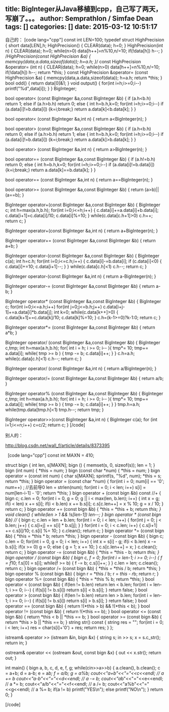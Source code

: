 title: BigInteger从Java移植到cpp，自己写了两天，写崩了。。。
author: Semprathlon / Simfae Dean
tags: []
categories: []
date: 2015-03-12 10:51:17
---
自己的：
[code lang="cpp"]
const int LEN=100;
typedef struct HighPrecision
{
    short data[LEN],h;
    HighPrecision()
    {
        CLEAR(data);
        h=0;
    }
    HighPrecision(int n)
    {
        CLEAR(data);
        h=0;
        while(n&gt;0) data[h++]=n%10,n/=10;
        if(!data[h]) h--;
    }
    /*HighPrecision(const HighPrecision &amp;a)
    {
        memcpy(data,a.data,sizeof(data));
        h=a.h;
    }*/
    const HighPrecision &amp;operator= (int n)
    {
        CLEAR(data);
        h=0;
        while(n&gt;0) data[h++]=n%10,n/=10;
        if(!data[h]) h--;
        return *this;
    }
    const HighPrecision &amp;operator= (const HighPrecision &amp;a)
    {
        memcpy(data,a.data,sizeof(data));
        h=a.h;
        return *this;
    }
    bool odd()
    {
        return data[0]&amp;1;
    }
    void output()
    {
        for(int i=h;i&gt;=0;i--) printf(&quot;%d&quot;,data[i]);
    }
} BigInteger;

bool operator&lt; (const BigInteger &amp;a,const BigInteger &amp;b)
{
    if (a.h&lt;b.h) return 1;
    else if (a.h&gt;b.h) return 0;
    else
    {
        int h=b.h,k=0;
        for(int i=h;i&gt;=0;i--)
            if (a.data[i]!=b.data[i]) {k=i;break;}
        return a.data[k]&lt;b.data[k];
    }
}

bool operator&lt; (const BigInteger &amp;a,int n)
{
    return a&lt;BigInteger(n);
}

bool operator&gt; (const BigInteger &amp;a,const BigInteger &amp;b)
{
    if (a.h&lt;b.h) return 0;
    else if (a.h&gt;b.h) return 1;
    else
    {
        int h=b.h,k=0;
        for(int i=h;i&gt;=0;i--)
            if (a.data[i]!=b.data[i]) {k=i;break;}
        return a.data[k]&gt;b.data[k];
    }
}

bool operator&gt; (const BigInteger &amp;a,int n)
{
    return a&gt;BigInteger(n);
}

bool operator== (const BigInteger &amp;a,const BigInteger &amp;b)
{
    if (a.h!=b.h) return 0;
    else
    {
        int h=b.h,k=0;
        for(int i=h;i&gt;=0;i--)
            if (a.data[i]!=b.data[i]) {k=i;break;}
        return a.data[k]==b.data[k];
    }
}

bool operator== (const BigInteger &amp;a,int n)
{
    return a==BigInteger(n);
}

bool operator&gt;= (const BigInteger &amp;a,const BigInteger &amp;b)
{
    return (a&gt;b)||(a==b);
}

BigInteger operator+(const BigInteger &amp;a,const BigInteger &amp;b)
{
    BigInteger c;
    int h=max(a.h,b.h);
    for(int i=0;i&lt;=h;i++)
    {
        c.data[i]+=a.data[i]+b.data[i];
        c.data[i+1]=c.data[i]/10;
        c.data[i]%=10;
    }
    while(c.data[c.h+1]&gt;0) c.h++;
    return c;
}

BigInteger operator+(const BigInteger &amp;a,int n)
{
    return a+BigInteger(n);
}

BigInteger operator+= (const BigInteger &amp;a,const BigInteger &amp;b)
{
    return a+b;
}

BigInteger operator-(const BigInteger &amp;a,const BigInteger &amp;b)
{
    BigInteger c(a);
    int h=c.h;
    for(int i=0;i&lt;=c.h;i++)
    {
        c.data[i]-=b.data[i];
        if (c.data[i]&lt;0)
        {
            c.data[i]+=10;
            c.data[i+1]--;
        }
    }
    while(c.data[c.h]&lt;1) c.h--;
    return c;
}

BigInteger operator-(const BigInteger &amp;a,int n)
{
    return a-BigInteger(n);
}

BigInteger operator-= (const BigInteger &amp;a,const BigInteger &amp;b)
{
    return a-b;
}

BigInteger operator* (const BigInteger &amp;a,const BigInteger &amp;b)
{
    BigInteger c;
    for(int i=0;i&lt;=a.h;i++)
        for(int j=0;j&lt;=b.h;j++)
            c.data[i+j-1]+=a.data[i]*b.data[j];
    int k=0;
    while(c.data[k++]&gt;0)
    {
        c.data[k+1]+=c.data[k]/10;
        c.data[k]%=10;
    }
    c.h=(k-1&gt;=0)?k-1:0;
    return c;
}

BigInteger operator*= (const BigInteger &amp;a,const BigInteger &amp;b)
{
    return a*b;
}

BigInteger operator/ (const BigInteger &amp;a,const BigInteger &amp;b)
{
    BigInteger c,tmp;
    int h=max(a.h,b.h);
    for( int i = h; i &gt;= 0; i-- ){
        tmp*= 10;
        tmp+= a.data[i];
        while( tmp &gt;= b ) { tmp -= b; c.data[i]++; }
    }
    c.h=a.h;
    while(c.data[c.h]&lt;1) c.h--;
    return c;
}

BigInteger operator/ (const BigInteger &amp;a,int n)
{
    return a/BigInteger(n);
}

BigInteger operator/= (const BigInteger &amp;a,const BigInteger &amp;b)
{
    return a/b;
}

BigInteger operator% (const BigInteger &amp;a,const BigInteger &amp;b)
{
    BigInteger c,tmp;
    int h=max(a.h,b.h);
    for( int i = h; i &gt;= 0; i-- ){
        tmp*= 10;
        tmp+= a.data[i];
        while( tmp &gt;= b ) { tmp -= b; c.data[i]++; }
    }
    tmp.h=a.h;
    while(tmp.data[tmp.h]&lt;1) tmp.h--;
    return tmp;
}

BigInteger operator&gt;&gt;(const BigInteger &amp;a,int n)
{
    BigInteger c(a);
    for (int i=1;i&lt;=n;i++) c=c/2;
    return c;
}
[/code]

别人的：

http://blog.csdn.net/wall_f/article/details/8373395

&nbsp;
[code lang="cpp"]
const int MAXN = 410;

struct bign
{
	int len, s[MAXN];
	bign ()
	{
		memset(s, 0, sizeof(s));
		len = 1;
	}
	bign (int num) { *this = num; }
	bign (const char *num) { *this = num; }
	bign operator = (const int num)
	{
		char s[MAXN];
		sprintf(s, &quot;%d&quot;, num);
		*this = s;
		return *this;
	}
	bign operator = (const char *num)
	{
		for(int i = 0; num[i] == '0'; num++) ;  //去前导0
		len = strlen(num);
		for(int i = 0; i &lt; len; i++) s[i] = num[len-i-1] - '0';
		return *this;
	}
	bign operator + (const bign &amp;b) const //+
	{
		bign c;
		c.len = 0;
		for(int i = 0, g = 0; g || i &lt; max(len, b.len); i++)
		{
			int x = g;
			if(i &lt; len) x += s[i];
			if(i &lt; b.len) x += b.s[i];
			c.s[c.len++] = x % 10;
			g = x / 10;
		}
		return c;
	}
	bign operator += (const bign &amp;b)
	{
		*this = *this + b;
		return *this;
	}
	void clean()
	{
		while(len &gt; 1 &amp;&amp; !s[len-1]) len--;
	}
	bign operator * (const bign &amp;b) //*
	{
		bign c;
		c.len = len + b.len;
		for(int i = 0; i &lt; len; i++)
		{
			for(int j = 0; j &lt; b.len; j++)
			{
				c.s[i+j] += s[i] * b.s[j];
			}
		}
		for(int i = 0; i &lt; c.len; i++)
		{
			c.s[i+1] += c.s[i]/10;
			c.s[i] %= 10;
		}
		c.clean();
		return c;
	}
	bign operator *= (const bign &amp;b)
	{
		*this = *this * b;
		return *this;
	}
	bign operator - (const bign &amp;b)
	{
		bign c;
		c.len = 0;
		for(int i = 0, g = 0; i &lt; len; i++)
		{
			int x = s[i] - g;
			if(i &lt; b.len) x -= b.s[i];
			if(x &gt;= 0) g = 0;
			else
			{
				g = 1;
				x += 10;
			}
			c.s[c.len++] = x;
		}
		c.clean();
		return c;
	}
	bign operator -= (const bign &amp;b)
	{
		*this = *this - b;
		return *this;
	}
	bign operator / (const bign &amp;b)
	{
		bign c, f = 0;
		for(int i = len-1; i &gt;= 0; i--)
		{
			f = f*10;
			f.s[0] = s[i];
			while(f &gt;= b)
			{
				f -= b;
				c.s[i]++;
			}
		}
		c.len = len;
		c.clean();
		return c;
	}
	bign operator /= (const bign &amp;b)
	{
		*this  = *this / b;
		return *this;
	}
	bign operator % (const bign &amp;b)
	{
		bign r = *this / b;
		r = *this - r*b;
		return r;
	}
	bign operator %= (const bign &amp;b)
	{
		*this = *this % b;
		return *this;
	}
	bool operator &lt; (const bign &amp;b)
	{
		if(len != b.len) return len &lt; b.len;
		for(int i = len-1; i &gt;= 0; i--)
		{
			if(s[i] != b.s[i]) return s[i] &lt; b.s[i];
		}
		return false;
	}
	bool operator &gt; (const bign &amp;b)
	{
		if(len != b.len) return len &gt; b.len;
		for(int i = len-1; i &gt;= 0; i--)
		{
			if(s[i] != b.s[i]) return s[i] &gt; b.s[i];
		}
		return false;
	}
	bool operator == (const bign &amp;b)
	{
		return !(*this &gt; b) &amp;&amp; !(*this &lt; b);
	}
	bool operator != (const bign &amp;b)
	{
		return !(*this == b);
	}
	bool operator &lt;= (const bign &amp;b)
	{
		return *this &lt; b || *this == b;
	}
	bool operator &gt;= (const bign &amp;b)
	{
		return *this &gt; b || *this == b;
	}
	string str() const
	{
		string res = &quot;&quot;;
		for(int i = 0; i &lt; len; i++) res = char(s[i]+'0') + res;
		return res;
	}
};

istream&amp; operator &gt;&gt; (istream &amp;in, bign &amp;x)
{
	string s;
	in &gt;&gt; s;
	x = s.c_str();
	return in;
}

ostream&amp; operator &lt;&lt; (ostream &amp;out, const bign &amp;x)
{
	out &lt;&lt; x.str();
	return out;
}

int main()
{
	bign a, b, c, d, e, f, g;
	while(cin&gt;&gt;a&gt;&gt;b)
	{
		a.clean(), b.clean();
		c = a+b;
		d = a-b;
		e = a*b;
		f = a/b;
		g = a%b;
		cout&lt;&lt;&quot;a+b&quot;&lt;&lt;&quot;=&quot;&lt;&lt;c&lt;&lt;endl; // a += b
		cout&lt;&lt;&quot;a-b&quot;&lt;&lt;&quot;=&quot;&lt;&lt;d&lt;&lt;endl; // a -= b;
		cout&lt;&lt;&quot;a*b&quot;&lt;&lt;&quot;=&quot;&lt;&lt;e&lt;&lt;endl; // a *= b;
		cout&lt;&lt;&quot;a/b&quot;&lt;&lt;&quot;=&quot;&lt;&lt;f&lt;&lt;endl; // a /= b;
		cout&lt;&lt;&quot;a%b&quot;&lt;&lt;&quot;=&quot;&lt;&lt;g&lt;&lt;endl; // a %= b;
		if(a != b) printf(&quot;YES\n&quot;);
		else printf(&quot;NO\n&quot;);
	}
	return 0;
}

[/code]